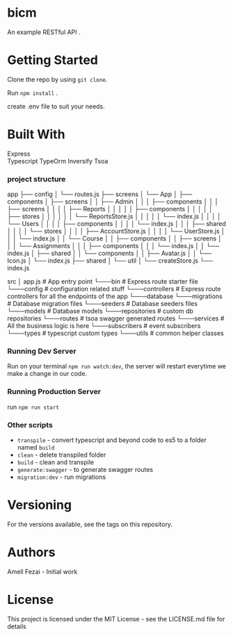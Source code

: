 # bicm
An example RESTful API .


# Getting Started

Clone the repo by using `git clone`.

Run `npm install` .

create .env file to suit your needs.

 
# Built With
Express  
Typescript
TypeOrm
Inversify
Tsoa

### project structure

app
├── config
│   └── routes.js
├── screens
│   └── App
│       ├── components
│       ├── screens
│       │   ├── Admin
│       │   │   ├── components
│       │   │   ├── screens
│       │   │   │   ├── Reports
│       │   │   │   │   ├── components
│       │   │   │   │   ├── stores
│       │   │   │   │   │   └── ReportsStore.js
│       │   │   │   │   └── index.js
│       │   │   │   └── Users
│       │   │   │       ├── components
│       │   │   │       └── index.js
│       │   │   ├── shared
│       │   │   │   └── stores
│       │   │   │       ├── AccountStore.js
│       │   │   │       └── UserStore.js
│       │   │   └── index.js
│       │   └── Course
│       │       ├── components
│       │       ├── screens
│       │       │   └── Assignments
│       │       │       ├── components
│       │       │       └── index.js
│       │       └── index.js
│       ├── shared
│       │   └── components
│       │       ├── Avatar.js
│       │       └── Icon.js
│       └── index.js
├── shared
│   └── util
│       └── createStore.js
└── index.js


src
│   app.js          # App entry point
└───bin             # Express route starter file
└───config          # configuration related stuff
└───controllers     # Express route controllers for all the endpoints of the app
└───database 
    └───migrations  # Database migration files
    └───seeders     # Database seeders files
└───models          # Database models
└───repositories    # custom db repositories
└───routes          # tsoa swagger generated routes
└───services        # All the business logic is here
└───subscribers     # event subscribers 
└───types           # typescript custom types 
└───utils           # common helper classes

### Running Dev Server

Run on your terminal `npm run watch:dev`, the server will restart everytime we make a change in our code.

### Running Production Server

run `npm run start`

### Other scripts

* `transpile` - convert typescript and beyond code to es5 to a folder named `build`
* `clean` - delete transpiled folder
* `build` - clean and transpile
* `generate:swagger` - to generate swagger routes
* `migration:dev` - run migrations

# Versioning
For the versions available, see the tags on this repository.

# Authors
Amell Fezai - Initial work
 
# License
This project is licensed under the MIT License - see the LICENSE.md file for details